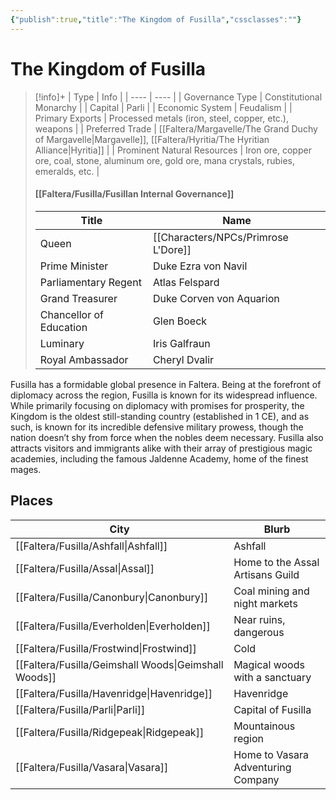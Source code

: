 ```yaml
---
{"publish":true,"title":"The Kingdom of Fusilla","cssclasses":""}
---
```



# The Kingdom of Fusilla 
> [!info]+
> | Type |  Info |
> | ---- | ---- |
> | Governance Type | Constitutional Monarchy |
> | Capital | Parli |
> | Economic System | Feudalism |
> | Primary Exports | Processed metals (iron, steel, copper, etc.), weapons |
> | Preferred Trade | [[Faltera/Margavelle/The Grand Duchy of Margavelle\|Margavelle]], [[Faltera/Hyritia/The Hyritian Alliance\|Hyritia]] |
> | Prominent Natural Resources | Iron ore, copper ore, coal, stone, aluminum ore, gold ore, mana crystals, rubies, emeralds, etc. |
> #### [[Faltera/Fusilla/Fusillan Internal Governance]]
> | Title | Name |
> | ---- | ---- |
> | Queen | [[Characters/NPCs/Primrose L'Dore]] |
> | Prime Minister | Duke Ezra von Navil |
> | Parliamentary Regent | Atlas Felspard |
> | Grand Treasurer | Duke Corven von Aquarion |
> | Chancellor of Education | Glen Boeck |
> | Luminary | Iris Galfraun |
> | Royal Ambassador | Cheryl Dvalir |

Fusilla has a formidable global presence in Faltera. Being at the forefront of diplomacy across the region, Fusilla is known for its widespread influence. While primarily focusing on diplomacy with promises for prosperity, the Kingdom is the oldest still-standing country (established in 1 CE), and as such, is known for its incredible defensive military prowess, though the nation doesn’t shy from force when the nobles deem necessary. Fusilla also attracts visitors and immigrants alike with their array of prestigious magic academies, including the famous Jaldenne Academy, home of the finest mages.

## Places
|City|Blurb|
|---|---|
|[[Faltera/Fusilla/Ashfall\|Ashfall]]|Ashfall|
|[[Faltera/Fusilla/Assal\|Assal]]|Home to the Assal Artisans Guild|
|[[Faltera/Fusilla/Canonbury\|Canonbury]]|Coal mining and night markets|
|[[Faltera/Fusilla/Everholden\|Everholden]]|Near ruins, dangerous|
|[[Faltera/Fusilla/Frostwind\|Frostwind]]|Cold|
|[[Faltera/Fusilla/Geimshall Woods\|Geimshall Woods]]|Magical woods with a sanctuary|
|[[Faltera/Fusilla/Havenridge\|Havenridge]]|Havenridge|
|[[Faltera/Fusilla/Parli\|Parli]]|Capital of Fusilla|
|[[Faltera/Fusilla/Ridgepeak\|Ridgepeak]]|Mountainous region|
|[[Faltera/Fusilla/Vasara\|Vasara]]|Home to Vasara Adventuring Company|